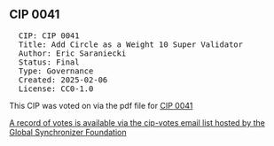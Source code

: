 ## CIP 0041

<pre>
  CIP: CIP 0041
  Title: Add Circle as a Weight 10 Super Validator
  Author: Eric Saraniecki 
  Status: Final 
  Type: Governance 
  Created: 2025-02-06
  License: CC0-1.0
</pre>

This CIP was voted on via the pdf file for [CIP 0041](/cip-0041/cip-0041.pdf)

[A record of votes is available via the cip-votes email list hosted by the Global Synchronizer Foundation](https://lists.sync.global/g/cip-vote/topic/cip_0041_circle/110776045)
